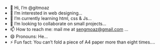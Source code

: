 - 👋 Hi, I’m @gitmoaz
- 👀 I’m interested in web designing...
- 🌱 I’m currently learning html, css & Js...
- 💞️ I’m looking to collaborate on small projects...
- 📫 How to reach me: mail me at sengmoaz@gmail.com ...
- 😄 Pronouns: He...
- ⚡ Fun fact: You can’t fold a piece of A4 paper more than eight times....

<!---
gitmoaz/gitmoaz is a ✨ special ✨ repository because its `README.md` (this file) appears on your GitHub profile.
You can click the Preview link to take a look at your changes.
--->
